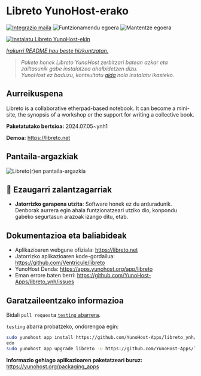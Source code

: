 <!--
Ohart ongi: README hau automatikoki sortu da <https://github.com/YunoHost/apps/tree/master/tools/readme_generator>ri esker
EZ editatu eskuz.
-->

# Libreto YunoHost-erako

[![Integrazio maila](https://apps.yunohost.org/badge/integration/libreto)](https://ci-apps.yunohost.org/ci/apps/libreto/)
![Funtzionamendu egoera](https://apps.yunohost.org/badge/state/libreto)
![Mantentze egoera](https://apps.yunohost.org/badge/maintained/libreto)

[![Instalatu Libreto YunoHost-ekin](https://install-app.yunohost.org/install-with-yunohost.svg)](https://install-app.yunohost.org/?app=libreto)

*[Irakurri README hau beste hizkuntzatan.](./ALL_README.md)*

> *Pakete honek Libreto YunoHost zerbitzari batean azkar eta zailtasunik gabe instalatzea ahalbidetzen dizu.*  
> *YunoHost ez baduzu, kontsultatu [gida](https://yunohost.org/install) nola instalatu ikasteko.*

## Aurreikuspena

Libreto is a collaborative etherpad-based notebook. It can become a mini-site, the synopsis of a workshop or the support for writing a collective book.


**Paketatutako bertsioa:** 2024.07.05~ynh1

**Demoa:** <https://libreto.net>

## Pantaila-argazkiak

![Libreto(r)en pantaila-argazkia](./doc/screenshots/menu.png)

## :red_circle: Ezaugarri zalantzagarriak

- **Jatorrizko garapena utzita**: Software honek ez du arduradunik. Denborak aurrera egin ahala funtzionatzeari utziko dio, konpondu gabeko segurtasun arazoak izango ditu, etab.

## Dokumentazioa eta baliabideak

- Aplikazioaren webgune ofiziala: <https://libreto.net>
- Jatorrizko aplikazioaren kode-gordailua: <https://github.com/Ventricule/libreto>
- YunoHost Denda: <https://apps.yunohost.org/app/libreto>
- Eman errore baten berri: <https://github.com/YunoHost-Apps/libreto_ynh/issues>

## Garatzaileentzako informazioa

Bidali `pull request`a [`testing` abarrera](https://github.com/YunoHost-Apps/libreto_ynh/tree/testing).

`testing` abarra probatzeko, ondorengoa egin:

```bash
sudo yunohost app install https://github.com/YunoHost-Apps/libreto_ynh/tree/testing --debug
edo
sudo yunohost app upgrade libreto -u https://github.com/YunoHost-Apps/libreto_ynh/tree/testing --debug
```

**Informazio gehiago aplikazioaren paketatzeari buruz:** <https://yunohost.org/packaging_apps>
